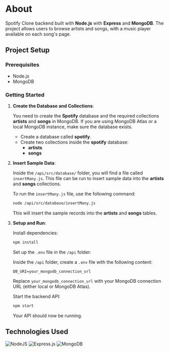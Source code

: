 # About

Spotify Clone backend built with **Node.js** with **Express** and **MongoDB**. The project allows users to browse artists and songs, with a music player available on each song's page.

## Project Setup

### Prerequisites

- Node.js
- MongoDB

### Getting Started

1. **Create the Database and Collections**:

   You need to create the **Spotify** database and the required collections **artists** and **songs** in MongoDB. If you are using MongoDB Atlas or a local MongoDB instance, make sure the database exists.

   - Create a database called **spotify**.
   - Create two collections inside the **spotify** database:
     - **artists**
     - **songs**

2. **Insert Sample Data**:

   Inside the `/api/src/database/` folder, you will find a file called `insertMany.js`. This file can be run to insert sample data into the **artists** and **songs** collections.

   To run the `insertMany.js` file, use the following command:

   ```bash
   node /api/src/database/insertMany.js
   ```

   This will insert the sample records into the **artists** and **songs** tables.

3. **Setup and Run**:

   Install dependencies:

   ```bash
   npm install
   ```

   Set up the `.env` file in the `/api` folder:

   Inside the `/api` folder, create a `.env` file with the following content:

   ```env
   DB_URI=your_mongodb_connection_url
   ```

   Replace `your_mongodb_connection_url` with your MongoDB connection URL (either local or MongoDB Atlas).

   Start the backend API:
   
   ```bash
   npm start
   ```

   Your API should now be running.

## Technologies Used

![NodeJS](https://img.shields.io/badge/node.js-6DA55F?style=for-the-badge&logo=node.js&logoColor=white)
![Express.js](https://img.shields.io/badge/express.js-%23404d59.svg?style=for-the-badge&logo=express&logoColor=%2361DAFB)
![MongoDB](https://img.shields.io/badge/MongoDB-%234ea94b.svg?style=for-the-badge&logo=mongodb&logoColor=white)

